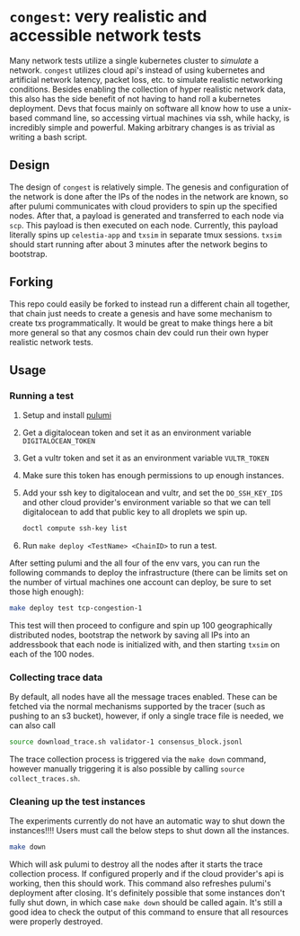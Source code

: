 # `congest`: very realistic and accessible network tests

Many network tests utilize a single kubernetes cluster to *simulate* a network.
`congest` utilizes cloud api's instead of using kubernetes and artificial
network latency, packet loss, etc. to simulate realistic networking conditions.
Besides enabling the collection of hyper realistic network data, this also has
the side benefit of not having to hand roll a kubernetes deployment. Devs that
focus mainly on software all know how to use a unix-based command line, so
accessing virtual machines via ssh, while hacky, is incredibly simple and
powerful. Making arbitrary changes is as trivial as writing a bash script.

## Design

The design of `congest` is relatively simple. The genesis and configuration of
the network is done after the IPs of the nodes in the network are known, so
after pulumi communicates with cloud providers to spin up the specified nodes.
After that, a payload is generated and transferred to each node via `scp`. This
payload is then executed on each node. Currently, this payload literally spins
up `celestia-app` and `txsim` in separate tmux sessions. `txsim` should start
running after about 3 minutes after the network begins to bootstrap.

## Forking

This repo could easily be forked to instead run a different chain all together,
that chain just needs to create a genesis and have some mechanism to create 
txs programmatically. It would be great to make things here a bit more general
so that any cosmos chain dev could run their own hyper realistic network tests.

## Usage

### Running a test

1) Setup and install [pulumi](https://www.pulumi.com/docs/install/)
2) Get a digitalocean token and set it as an environment variable `DIGITALOCEAN_TOKEN`
3) Get a vultr token and set it as an environment variable `VULTR_TOKEN`
4) Make sure this token has enough permissions to up enough instances.
5) Add your ssh key to digitalocean and vultr, and set the `DO_SSH_KEY_IDS` and
   other cloud provider's environment variable so that we can tell digitalocean
   to add that public key to all droplets we spin up.

   ```sh
   doctl compute ssh-key list
   ```

6) Run `make deploy <TestName> <ChainID>` to run a test.

After setting pulumi and the all four of the env vars, you can run the
following commands to deploy the infrastructure (there can be limits set on the
number of virtual machines one account can deploy, be sure to set those high enough):

```sh
make deploy test tcp-congestion-1
```

This test will then proceed to configure and spin up 100 geographically
distributed nodes, bootstrap the network by saving all IPs into an addressbook
that each node is initialized with, and then starting `txsim` on each of the 100
nodes.

### Collecting trace data

By default, all nodes have all the message traces enabled. These can be fetched
via the normal mechanisms supported by the tracer (such as pushing to an s3
bucket), however, if only a single trace file is needed, we can also call

```sh
source download_trace.sh validator-1 consensus_block.jsonl
```

The trace collection process is triggered via the `make down` command, however
manually triggering it is also possible by calling `source collect_traces.sh`.

### Cleaning up the test instances

The experiments currently do not have an automatic way to shut down the
instances!!!! Users must call the below steps to shut down all the instances.

```sh
make down
```

Which will ask pulumi to destroy all the nodes after it starts the trace
collection process. If configured properly and if the cloud provider's api is
working, then this should work. This command also refreshes pulumi's deployment
after closing. It's definitely possible that some instances don't fully shut
down, in which case `make down` should be called again. It's still a good idea
to check the output of this command to ensure that all resources were properly
destroyed.
